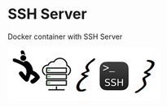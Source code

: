 # SSH Server
Docker container with SSH Server

<p>
<img src="https://github.com/pcantaluppi/ssh-server/blob/master/img/jumphost.png?raw=true" alt="Jump Host" />
</p>
